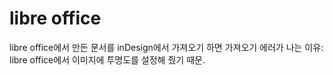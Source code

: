 # libre office

libre office에서 만든 문서를 inDesign에서 가져오기 하면 가져오기 에러가 나는 이유: libre office에서 이미지에 투명도를 설정해 줬기 때문.